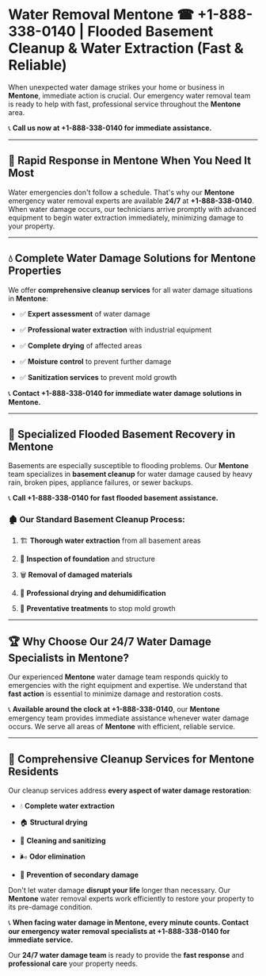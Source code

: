 # Water Removal Mentone ☎ +1-888-338-0140 | Flooded Basement Cleanup & Water Extraction (Fast & Reliable)

When unexpected water damage strikes your home or business in **Mentone**, immediate action is crucial. Our emergency water removal team is ready to help with fast, professional service throughout the **Mentone** area. 

📞 **Call us now at +1-888-338-0140 for immediate assistance.**
---
## 🚀 Rapid Response in Mentone When You Need It Most
Water emergencies don't follow a schedule. That's why our **Mentone** emergency water removal experts are available **24/7** at **+1-888-338-0140**. When water damage occurs, our technicians arrive promptly with advanced equipment to begin water extraction immediately, minimizing damage to your property.
---
## 💧 Complete Water Damage Solutions for Mentone Properties
We offer **comprehensive cleanup services** for all water damage situations in **Mentone**:
- ✅ **Expert assessment** of water damage  
- ✅ **Professional water extraction** with industrial equipment  
- ✅ **Complete drying** of affected areas  
- ✅ **Moisture control** to prevent further damage  
- ✅ **Sanitization services** to prevent mold growth  
📞 **Contact +1-888-338-0140 for immediate water damage solutions in Mentone.**
---
## 🌊 Specialized Flooded Basement Recovery in Mentone
Basements are especially susceptible to flooding problems. Our **Mentone** team specializes in **basement cleanup** for water damage caused by heavy rain, broken pipes, appliance failures, or sewer backups. 
📞 **Call +1-888-338-0140 for fast flooded basement assistance.**
### 🏚️ Our Standard Basement Cleanup Process:
1. 🏗️ **Thorough water extraction** from all basement areas  
2. 🔎 **Inspection of foundation** and structure  
3. 🗑️ **Removal of damaged materials**  
4. 💨 **Professional drying and dehumidification**  
5. 🚫 **Preventative treatments** to stop mold growth  
---
## 🏆 Why Choose Our 24/7 Water Damage Specialists in Mentone?
Our experienced **Mentone** water damage team responds quickly to emergencies with the right equipment and expertise. We understand that **fast action** is essential to minimize damage and restoration costs.
📞 **Available around the clock at +1-888-338-0140**, our **Mentone** emergency team provides immediate assistance whenever water damage occurs. We serve all areas of **Mentone** with efficient, reliable service.
---
## 🧹 Comprehensive Cleanup Services for Mentone Residents
Our cleanup services address **every aspect of water damage restoration**:
- 💧 **Complete water extraction**  
- 🏠 **Structural drying**  
- 🧼 **Cleaning and sanitizing**  
- 🌬️ **Odor elimination**  
- 🚫 **Prevention of secondary damage**  
Don't let water damage **disrupt your life** longer than necessary. Our **Mentone** water removal experts work efficiently to restore your property to its pre-damage condition.
📞 **When facing water damage in Mentone, every minute counts. Contact our emergency water removal specialists at +1-888-338-0140 for immediate service.**
Our **24/7 water damage team** is ready to provide the **fast response** and **professional care** your property needs.
